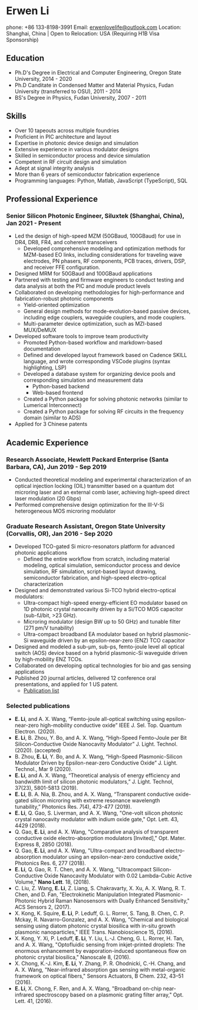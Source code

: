 # Erwen Li

phone: +86 133-8198-3991
Email: erwenlovelife@outlook.com
Location: Shanghai, China | Open to Relocation: USA (Requiring H1B Visa Sponsorship)  

## Education

- Ph.D's Degree in Electrical and Computer Engineering, Oregon State University, 2014 - 2020
- Ph.D Canditate in Condensed Matter and Material Physics, Fudan University (transferred to OSU), 2011 - 2014
- BS's Degree in Physics, Fudan University, 2007 - 2011

## Skills

- Over 10 tapeouts across multiple foundries
- Proficient in PIC architecture and layout
- Expertise in photonic device design and simulation
- Extensive experience in various modulator designs
- Skilled in semiconductor process and device simulation
- Competent in RF circuit design and simulation
- Adept at signal integrity analysis
- More than 6 years of semiconductor fabrication experience
- Programming languages: Python, Matlab, JavaScript (TypeScript), SQL

## Professional Experience

### Senior Silicon Photonic Engineer, Siluxtek (Shanghai, China), Jan 2021 - Present

- Led the design of high-speed MZM (50GBaud, 100GBaud) for use in DR4, DR8, FR4, and coherent transceivers
    - Developed comprehensive modeling and optimization methods for MZM-based EO links, including considerations for traveling wave electrodes, PN phasers, RF components, PCB traces, drivers, DSP, and receiver FFE configuration.
- Designed MRM for 50GBaud and 100GBaud applications
- Partnered with testing and firmware engineers to conduct testing and data analysis at both the PIC and module product levels
- Collaborated on developing methodologies for high-performance and fabrication-robust photonic components
    - Yield-oriented optimization
    - General design methods for mode-evolution-based passive devices, including edge couplers, waveguide couplers, and mode couplers.
    - Multi-parameter device optimization, such as MZI-based MUX/DeMUX
- Developed software tools to improve team productivity
    - Promoted Python-based workflow and markdown-based documentation
    - Defined and developed layout framework based on Cadence SKILL language, and wrote corresponding VSCode plugins (syntax highlighting, LSP)
    - Developed a database system for organizing device pools and corresponding simulation and measurement data
        - Python-based backend
        - Web-based frontend
    - Created a Python package for solving photonic networks (similar to Lumerical Interconnect)
    - Created a Python package for solving RF circuits in the frequency domain (similar to ADS)
- Applied for 3 Chinese patents

## Academic Experience

### Research Associate, Hewlett Packard Enterprise (Santa Barbara, CA), Jun 2019 - Sep 2019

- Conducted theoretical modeling and experimental characterization of an optical injection locking (OIL) transmitter based on a quantum dot microring laser and an external comb laser, achieving high-speed direct laser modulation (20 Gbps)
- Performed comprehensive design optimization for the III-V-Si heterogeneous MOS microring modulator

### Graduate Research Assistant, Oregon State University (Corvallis, OR), Jan 2016 - Sep 2020

- Developed TCO-gated Si micro-resonators platform for advanced photonic applications
    - Defined the entire workflow from scratch, including material modeling, optical simulation, semiconductor process and device simulation, RF simulation, script-based layout drawing, semiconductor fabrication, and high-speed electro-optical characterization
- Designed and demonstrated various Si-TCO hybrid electro-optical modulators:
    - Ultra-compact high-speed energy-efficient EO modulator based on 1D photonic crystal nanocavity driven by a Si/TCO MOS capacitor (sub-fJ/bit, >23 GHz).
    - Microring modulator (design BW up to 50 GHz) and tunable filter (271 pm/V tunability)
    - Ultra-compact broadband EA modulator based on hybrid plasmonic-Si waveguide driven by an epsilon-near-zero (ENZ) TCO capacitor
- Designed and modeled a sub-µm, sub-ps, femto-joule level all optical switch (AOS) device based on a hybrid plasmonic-Si waveguide driven by high-mobility ENZ TCOs.
- Collaborated on developing optical technologies for bio and gas sensing applications
- Published 20 journal articles, delivered 12 conference oral presentations, and applied for 1 US patent.
    - [Publication list](https://scholar.google.com/citations?view_op=list_works&hl=zh-CN&user=FXwjSWQAAAAJ)

### Selected publications

- **E. Li**, and A. X. Wang, “Femto-joule all-optical switching using epsilon-near-zero high-mobility conductive oxide” IEEE J. Sel. Top. Quantum Electron. (2020).
- **E. Li**, B. Zhou, Y. Bo, and A. X. Wang, “High-Speed Femto-Joule per Bit Silicon-Conductive Oxide Nanocavity Modulator” J. Light. Technol. (2020). (accepted)
- B. Zhou, **E. Li**, Y. Bo, and A. X. Wang, “High-Speed Plasmonic-Silicon Modulator Driven by Epsilon-near-zero Conductive Oxide” J. Light. Technol., Mar 9 (2020).
- **E. Li**, and A. X. Wang, “Theoretical analysis of energy efficiency and bandwidth limit of silicon photonic modulators,” J. Light. Technol, 37(23), 5801-5813 (2019).
- **E. Li**, B. A. Nia, B. Zhou, and A. X. Wang, “Transparent conductive oxide-gated silicon microring with extreme resonance wavelength tunability,” Photonics Res. _7_(4), 473-477 (2019).
- **E. Li**, Q. Gao, S. Liverman, and A. X. Wang, "One-volt silicon photonic crystal nanocavity modulator with indium oxide gate," Opt. Lett. 43, 4429 (2018).
- Q. Gao, **E. Li**, and A. X. Wang, "Comparative analysis of transparent conductive oxide electro-absorption modulators [Invited]," Opt. Mater. Express 8, 2850 (2018).
- Q. Gao, **E. Li**, and A. X. Wang, "Ultra-compact and broadband electro-absorption modulator using an epsilon-near-zero conductive oxide," Photonics Res. 6, 277 (2018).
 - **E. Li**, Q. Gao, R. T. Chen, and A. X. Wang, "Ultracompact Silicon-Conductive Oxide Nanocavity Modulator with 0.02 Lambda-Cubic Active Volume," **Nano Lett**. 18, (2018).
- C. Liu, Z. Wang, **E. Li**, Z. Liang, S. Chakravarty, X. Xu, A. X. Wang, R. T. Chen, and D. Fan, "Electrokinetic Manipulation Integrated Plasmonic-Photonic Hybrid Raman Nanosensors with Dually Enhanced Sensitivity," ACS Sensors 2, (2017).
- X. Kong, K. Squire, **E. Li**, P. Leduff, G. L. Rorrer, S. Tang, B. Chen, C. P. Mckay, R. Navarro-Gonzalez, and A. X. Wang, "Chemical and biological sensing using diatom photonic crystal biosilica with in-situ growth plasmonic nanoparticles," IEEE Trans. Nanobioscience 15, (2016).
- X. Kong, Y. Xi, P. Leduff, **E. Li**, Y. Liu, L.-J. Cheng, G. L. Rorrer, H. Tan, and A. X. Wang, "Optofluidic sensing from inkjet-printed droplets: The enormous enhancement by evaporation-induced spontaneous flow on photonic crystal biosilica," Nanoscale 8, (2016).
- X. Chong, K.-J. Kim, **E. Li**, Y. Zhang, P. R. Ohodnicki, C.-H. Chang, and A. X. Wang, "Near-infrared absorption gas sensing with metal-organic framework on optical fibers," Sensors Actuators, B Chem. 232, 43–51 (2016).
- **E. Li**, X. Chong, F. Ren, and A. X. Wang, "Broadband on-chip near-infrared spectroscopy based on a plasmonic grating filter array," Opt. Lett. 41, (2016).